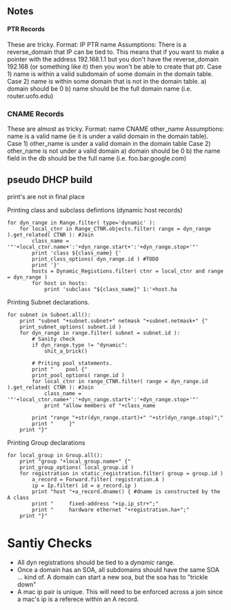 Notes
-----

#### PTR Records
These are tricky.
Format: IP   PTR   name
Assumptions: There is a reverse_domain that IP can be tied to. This means that if you want to make a
pointer with the address 192.168.1.1 but you don't have the reverse_domain 192.168 (or something like it)
then you won't be able to create that ptr.
Case 1) name is within a valid subdomain of some domain in the domain table.
Case 2) name is within some domain that is not in the domain table.
    a) domain should be 0
    b) name should be the full domain name (i.e. router.uofo.edu)

### CNAME Records
These are almost as tricky.
Format: name    CNAME   other_name
Assumptions: name is a valid name (ie it is under a valid domain in the domain table).
Case 1) other_name is under a valid domain in the domain table
Case 2) other_name is not under a valid domain
    a) domain should be 0
    b) the name field in the db should be the full name (i.e. foo.bar.google.com)

## pseudo DHCP build
print's are not in final place

Printing class and subclass defintions (dynamic host records)

    for dyn_range in Range.filter( type='dynamic' ):
        for local_ctnr in Range_CTNR.objects.filter( range = dyn_range ).get_related( CTNR ): #Join
            class_name = '"'+local_ctnr.name+':'+dyn_range.start+':'+dyn_range.stop+'"'
            print 'class ${class_name} {'
            print_class_options( dyn_range.id ) #TODO
            print '}'
            hosts = Dynamic_Registions.filter( ctnr = local_ctnr and range = dyn_range )
            for host in hosts:
                print 'subclass "${class_name}" 1:'+host.ha


Printing Subnet declarations.

    for subnet in Subnet.all():
        print "subnet "+subnet.subnet+" netmask "+subnet.netmask+" {"
        print_subnet_options( subnet.id )
        for dyn_range in range.filter( subnet = subnet.id ):
            # Sanity check
            if dyn_range.type != "dynamic":
                shit_a_brick()

            # Priting pool statements.
            print "    pool {"
            print_pool_options( range.id )
            for local_ctnr in range_CTNR.filter( range = dyn_range.id ).get_related( CTNR ): #Join
                class_name = '"'+local_ctnr.name+':'+dyn_range.start+':'+dyn_range.stop+'"'
                print "allow members of "+class_name

            print "range "+str(dyn_range.start)+" "+str(dyn_range.stop)";"
            print "     }"
        print "}"

Printing Group declarations

    for local_group in Group.all():
        print "group "+local_group.name+" {"
        print_group_options( local_group.id )
        for registration in static_registration.filter( group = group.id )
            a_record = Forward.filter( registration.A )
            ip = Ip.filter( id = a_record.ip )
            print "host "+a_record.dname() { #dname is constructed by the A class
            print "     fixed-address "+ip.ip_str+";"
            print "     hardware ethernet "+registration.ha+";"
        print "}"


# Santiy Checks
* All dyn registrations should be tied to a _dynamic_ range.
* Once a domain has an SOA, all subdomains should have the same SOA ... kind of. A domain can start a new soa, but the soa has to "trickle down"
* A mac ip pair is unique. This will need to be enforced across a join since a mac's ip is a referece within an A record.

